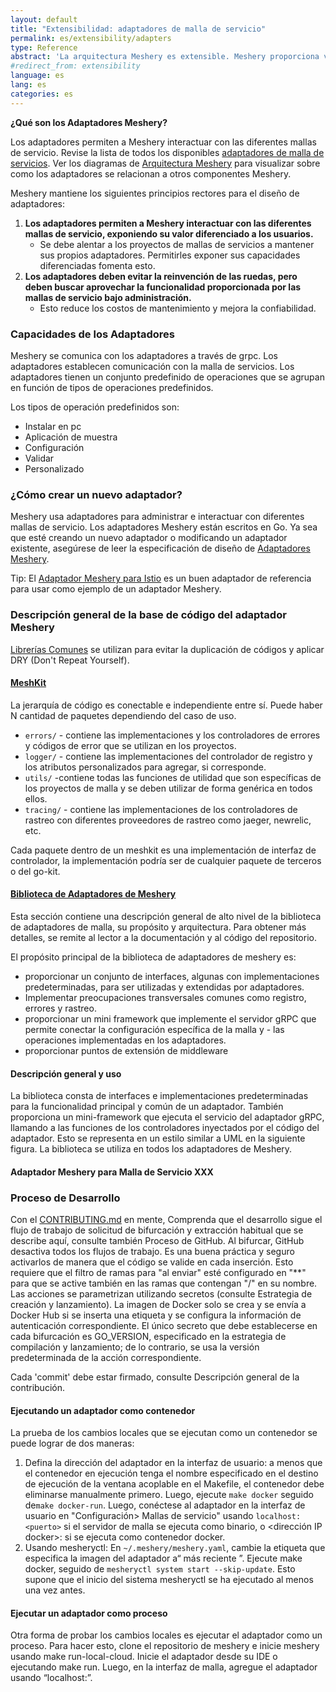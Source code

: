 ```yaml
---
layout: default
title: "Extensibilidad: adaptadores de malla de servicio"
permalink: es/extensibility/adapters
type: Reference
abstract: 'La arquitectura Meshery es extensible. Meshery proporciona varios puntos de extensión para trabajar con diferentes mallas de servicio a través de <a href="extensibility#adapters">adaptadores</a>, <a href="extensibility#load-generators"> generadores de carga</a> and <a href="extensibility#providers">providers</a>.'
#redirect_from: extensibility
language: es
lang: es
categories: es
---
```

**¿Qué son los Adaptadores Meshery?**

Los adaptadores permiten a Meshery interactuar con las diferentes mallas de servicio. Revise la lista de todos los disponibles [adaptadores de malla de servicios]({{site.baseurl}}/es/service-meshes/adapters). Ver los diagramas de [Arquitectura Meshery]({{site.baseurl}}/es/concepts/architecture) para visualizar sobre como los adaptadores se relacionan a otros componentes Meshery.

Meshery mantiene los siguientes principios rectores para el diseño de adaptadores:

1. **Los adaptadores permiten a Meshery interactuar con las diferentes mallas de servicio, exponiendo su valor diferenciado a los usuarios.**
   - Se debe alentar a los proyectos de mallas de servicios a mantener sus propios adaptadores. Permitirles exponer sus capacidades diferenciadas fomenta esto.
1. **Los adaptadores deben evitar la reinvención de las ruedas, pero deben buscar aprovechar la funcionalidad proporcionada por las mallas de servicio bajo administración.**
   - Esto reduce los costos de mantenimiento y mejora la confiabilidad.



### Capacidades de los Adaptadores
Meshery se comunica con los adaptadores a través de grpc. Los adaptadores establecen comunicación con la malla de servicios. Los adaptadores tienen un conjunto predefinido de operaciones que se agrupan en función de tipos de operaciones predefinidos.

Los tipos de operación predefinidos son:

- Instalar en pc
- Aplicación de muestra
- Configuración
- Validar
- Personalizado

### ¿Cómo crear un nuevo adaptador?

Meshery usa adaptadores para administrar e interactuar con diferentes mallas de servicio. Los adaptadores Meshery están escritos en Go. Ya sea que esté creando un nuevo adaptador o modificando un adaptador existente, asegúrese de leer la especificación de diseño de [Adaptadores Meshery](https://docs.google.com/document/d/1b8JAMzr3Rntu7CudRaYv6r6ccACJONAB5t7ISCaPNuA/edit#). 

Tip: El [Adaptador Meshery para Istio](https://github.com/layer5io/meshery-istio) es un buen adaptador de referencia para usar como ejemplo de un adaptador Meshery.

### Descripción general de la base de código del adaptador Meshery

[Librerías Comunes](https://docs.google.com/presentation/d/1uQU7e_evJ8IMIzlLoBi3jQSRvpKsl_-K1COVGjJVs30/edit#) se utilizan para evitar la duplicación de códigos y aplicar DRY (Don't Repeat Yourself).

#### [MeshKit](https://github.com/layer5io/meshkit)

La jerarquía de código es conectable e independiente entre sí. Puede haber N cantidad de paquetes dependiendo del caso de uso.
- `errors/` - contiene las implementaciones y los controladores de errores y códigos de error que se utilizan en los proyectos.
- `logger/` - contiene las implementaciones del controlador de registro y los atributos personalizados para agregar, si corresponde.
- `utils/` -contiene todas las funciones de utilidad que son específicas de los proyectos de malla y se deben utilizar de forma genérica en todos ellos.
- `tracing/` - contiene las implementaciones de los controladores de rastreo con diferentes proveedores de rastreo como jaeger, newrelic, etc.

Cada paquete dentro de un meshkit es una implementación de interfaz de controlador, la implementación podría ser de cualquier paquete de terceros o del go-kit.

#### [Biblioteca de Adaptadores de Meshery](https://github.com/layer5io/meshery-adapter-library)

Esta sección contiene una descripción general de alto nivel de la biblioteca de adaptadores de malla, su propósito y arquitectura. Para obtener más detalles, se remite al lector a la documentación y al código del repositorio.

El propósito principal de la biblioteca de adaptadores de meshery es:
- proporcionar un conjunto de interfaces, algunas con implementaciones predeterminadas, para ser utilizadas y extendidas por adaptadores.
- Implementar preocupaciones transversales comunes como registro, errores y rastreo.
- proporcionar un mini framework que implemente el servidor gRPC que permite conectar la configuración específica de la malla y - las operaciones implementadas en los adaptadores.
- proporcionar puntos de extensión de middleware

#### Descripción general y uso
La biblioteca consta de interfaces e implementaciones predeterminadas para la funcionalidad principal y común de un adaptador. También proporciona un mini-framework que ejecuta el servicio del adaptador gRPC, llamando a las funciones de los controladores inyectados por el código del adaptador. Esto se representa en un estilo similar a UML en la siguiente figura. La biblioteca se utiliza en todos los adaptadores de Meshery.

#### Adaptador Meshery para Malla de Servicio XXX

### Proceso de Desarrollo
Con el [CONTRIBUTING.md](https://github.com/layer5io/meshery/blob/master/CONTRIBUTING.md#adapter) en mente, Comprenda que el desarrollo sigue el flujo de trabajo de solicitud de bifurcación y extracción habitual que se describe aquí, consulte también Proceso de GitHub. Al bifurcar, GitHub desactiva todos los flujos de trabajo. Es una buena práctica y seguro activarlos de manera que el código se valide en cada inserción. Esto requiere que el filtro de ramas para "al enviar" esté configurado en "**" para que se active también en las ramas que contengan "/" en su nombre. Las acciones se parametrizan utilizando secretos (consulte Estrategia de creación y lanzamiento). La imagen de Docker solo se crea y se envía a Docker Hub si se inserta una etiqueta y se configura la información de autenticación correspondiente. El único secreto que debe establecerse en cada bifurcación es GO_VERSION, especificado en la estrategia de compilación y lanzamiento; de lo contrario, se usa la versión predeterminada de la acción correspondiente.

Cada 'commit' debe estar firmado, consulte Descripción general de la contribución.

#### Ejecutando un adaptador como contenedor
La prueba de los cambios locales que se ejecutan como un contenedor se puede lograr de dos maneras:

1. Defina la dirección del adaptador en la interfaz de usuario: a menos que el contenedor en ejecución tenga el nombre especificado en el destino de ejecución de la ventana acoplable en el Makefile, el contenedor debe eliminarse manualmente primero. Luego, ejecute `make docker` seguido de`make docker-run`. Luego, conéctese al adaptador en la interfaz de usuario en "Configuración> Mallas de servicio" usando `localhost:<puerto>` si el servidor de malla se ejecuta como binario, o <dirección IP docker>:<puerto> si se ejecuta como contenedor docker.
1. Usando mesheryctl: En `~/.meshery/meshery.yaml`, cambie la etiqueta que especifica la imagen del adaptador a“ más reciente ”. Ejecute make docker, seguido de `mesheryctl system start --skip-update`. Esto supone que el inicio del sistema mesheryctl se ha ejecutado al menos una vez antes.

#### Ejecutar un adaptador como proceso

Otra forma de probar los cambios locales es ejecutar el adaptador como un proceso. Para hacer esto, clone el repositorio de meshery e inicie meshery usando make run-local-cloud. Inicie el adaptador desde su IDE o ejecutando make run. Luego, en la interfaz de malla, agregue el adaptador usando “localhost:<PUERTO>”.
